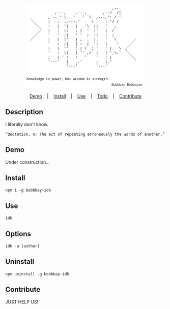 <p align="center">
  <img src="assets/idk.png"/>
</p>
<p align="center">
  <a href="#demo">Demo</a>
  &nbsp;&nbsp;&nbsp;|&nbsp;&nbsp;&nbsp;
  <a href="#install">Install</a>
  &nbsp;&nbsp;&nbsp;|&nbsp;&nbsp;&nbsp;
  <a href="#use">Use</a>
  &nbsp;&nbsp;&nbsp;|&nbsp;&nbsp;&nbsp;
  <a href="#options">Todo</a>
  &nbsp;&nbsp;&nbsp;|&nbsp;&nbsp;&nbsp;
  <a href="#contribute">Contribute</a>
</p>

## Description
I literally don't know.

```
“Quotation, n: The act of repeating erroneously the words of another.”
```

## Demo 
Under construction...

## Install
```
npm i -g bobbbay-idk
```

## Use
```
idk
```

## Options
```
idk -a [author]
```

## Uninstall
```
npm uninstall -g bobbbay-idk
```

## Contribute
JUST HELP US!
